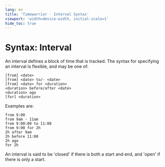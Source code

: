```yaml
---
lang: en
title: 'Timewarrior - Interval Syntax'
viewport: 'width=device-width, initial-scale=1'
hide_toc: true
---
```


# Syntax: Interval

An interval defines a block of time that is tracked.
The syntax for
specifying an interval is flexible, and may be one of:

```
[from] <date>
[from] <date> to/- <date>
[from] <date> for <duration>
<duration> before/after <date>
<duration> ago
[for] <duration>
```

Examples are:

```
from 9:00
from 9am - 11am
from 9:00:00 to 11:00
from 9:00 for 2h
2h after 9am
2h before 11:00
2h ago
for 2h
```

An interval is said to be 'closed' if there is both a start and end,
and 'open' if there is only a start.
